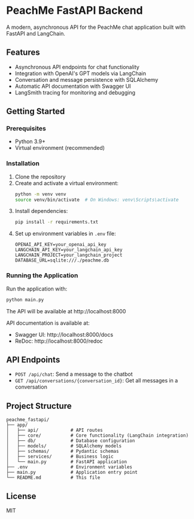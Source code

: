 # PeachMe FastAPI Backend

A modern, asynchronous API for the PeachMe chat application built with FastAPI and LangChain.

## Features

- Asynchronous API endpoints for chat functionality
- Integration with OpenAI's GPT models via LangChain
- Conversation and message persistence with SQLAlchemy
- Automatic API documentation with Swagger UI
- LangSmith tracing for monitoring and debugging

## Getting Started

### Prerequisites

- Python 3.9+
- Virtual environment (recommended)

### Installation

1. Clone the repository
2. Create and activate a virtual environment:
   ```bash
   python -m venv venv
   source venv/bin/activate  # On Windows: venv\Scripts\activate
   ```
3. Install dependencies:
   ```bash
   pip install -r requirements.txt
   ```
4. Set up environment variables in `.env` file:
   ```
   OPENAI_API_KEY=your_openai_api_key
   LANGCHAIN_API_KEY=your_langchain_api_key
   LANGCHAIN_PROJECT=your_langchain_project
   DATABASE_URL=sqlite:///./peachme.db
   ```

### Running the Application

Run the application with:

```bash
python main.py
```

The API will be available at http://localhost:8000

API documentation is available at:
- Swagger UI: http://localhost:8000/docs
- ReDoc: http://localhost:8000/redoc

## API Endpoints

- `POST /api/chat`: Send a message to the chatbot
- `GET /api/conversations/{conversation_id}`: Get all messages in a conversation

## Project Structure

```
peachme_fastapi/
├── app/
│   ├── api/            # API routes
│   ├── core/           # Core functionality (LangChain integration)
│   ├── db/             # Database configuration
│   ├── models/         # SQLAlchemy models
│   ├── schemas/        # Pydantic schemas
│   ├── services/       # Business logic
│   └── main.py         # FastAPI application
├── .env                # Environment variables
├── main.py             # Application entry point
└── README.md           # This file
```

## License

MIT 